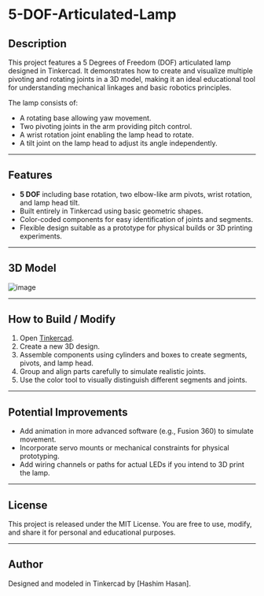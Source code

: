 # 5-DOF-Articulated-Lamp

## Description
This project features a 5 Degrees of Freedom (DOF) articulated lamp designed in Tinkercad. It demonstrates how to create and visualize multiple pivoting and rotating joints in a 3D model, making it an ideal educational tool for understanding mechanical linkages and basic robotics principles.

The lamp consists of:
- A rotating base allowing yaw movement.
- Two pivoting joints in the arm providing pitch control.
- A wrist rotation joint enabling the lamp head to rotate.
- A tilt joint on the lamp head to adjust its angle independently.

---

## Features
- **5 DOF** including base rotation, two elbow-like arm pivots, wrist rotation, and lamp head tilt.
- Built entirely in Tinkercad using basic geometric shapes.
- Color-coded components for easy identification of joints and segments.
- Flexible design suitable as a prototype for physical builds or 3D printing experiments.

---

## 3D Model
![image](https://github.com/user-attachments/assets/0d525e09-d142-4d15-a12d-456542cd8765)

---

## How to Build / Modify
1. Open [Tinkercad](https://www.tinkercad.com).
2. Create a new 3D design.
3. Assemble components using cylinders and boxes to create segments, pivots, and lamp head.
4. Group and align parts carefully to simulate realistic joints.
5. Use the color tool to visually distinguish different segments and joints.

---

## Potential Improvements
- Add animation in more advanced software (e.g., Fusion 360) to simulate movement.
- Incorporate servo mounts or mechanical constraints for physical prototyping.
- Add wiring channels or paths for actual LEDs if you intend to 3D print the lamp.

---

## License
This project is released under the MIT License. You are free to use, modify, and share it for personal and educational purposes.

---

## Author
Designed and modeled in Tinkercad by [Hashim Hasan].
